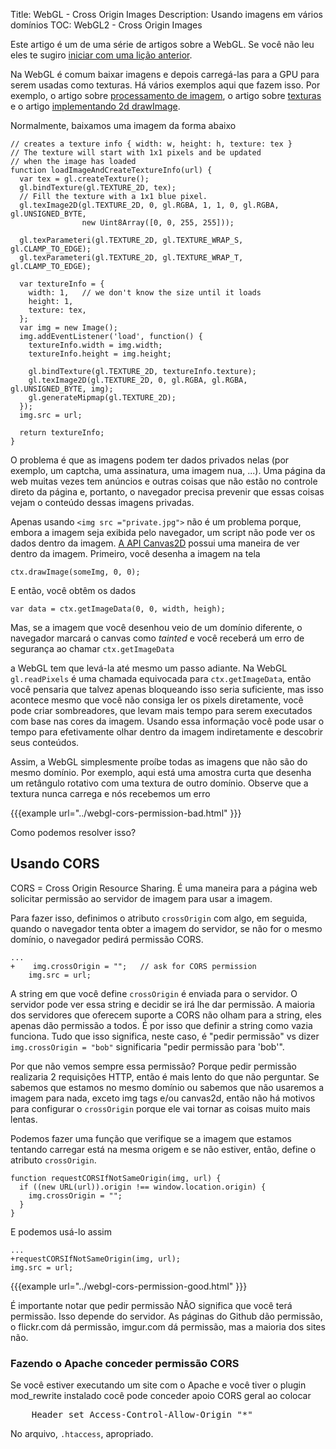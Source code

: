 Title: WebGL - Cross Origin Images
Description: Usando imagens em vários domínios
TOC: WebGL2 - Cross Origin Images


Este artigo é um de uma série de artigos sobre a WebGL. Se você não leu
eles te sugiro [iniciar com uma lição anterior](webgl-fundamentals.html).

Na WebGL é comum baixar imagens e depois carregá-las para a GPU para serem
usadas como texturas. Há vários exemplos aqui que fazem isso. Por
exemplo, o artigo sobre [processamento de imagem](webgl-image-processing.html), o
artigo sobre [texturas](webgl-3d-textures.html) e o artigo
[implementando 2d drawImage](webgl-2d-drawimage.html).

Normalmente, baixamos uma imagem da forma abaixo

    // creates a texture info { width: w, height: h, texture: tex }
    // The texture will start with 1x1 pixels and be updated
    // when the image has loaded
    function loadImageAndCreateTextureInfo(url) {
      var tex = gl.createTexture();
      gl.bindTexture(gl.TEXTURE_2D, tex);
      // Fill the texture with a 1x1 blue pixel.
      gl.texImage2D(gl.TEXTURE_2D, 0, gl.RGBA, 1, 1, 0, gl.RGBA, gl.UNSIGNED_BYTE,
                    new Uint8Array([0, 0, 255, 255]));

      gl.texParameteri(gl.TEXTURE_2D, gl.TEXTURE_WRAP_S, gl.CLAMP_TO_EDGE);
      gl.texParameteri(gl.TEXTURE_2D, gl.TEXTURE_WRAP_T, gl.CLAMP_TO_EDGE);

      var textureInfo = {
        width: 1,   // we don't know the size until it loads
        height: 1,
        texture: tex,
      };
      var img = new Image();
      img.addEventListener('load', function() {
        textureInfo.width = img.width;
        textureInfo.height = img.height;

        gl.bindTexture(gl.TEXTURE_2D, textureInfo.texture);
        gl.texImage2D(gl.TEXTURE_2D, 0, gl.RGBA, gl.RGBA, gl.UNSIGNED_BYTE, img);
        gl.generateMipmap(gl.TEXTURE_2D);
      });
      img.src = url;

      return textureInfo;
    }

O problema é que as imagens podem ter dados privados nelas (por exemplo, um captcha, uma assinatura, uma imagem nua, ...).
Uma página da web muitas vezes tem anúncios e outras coisas que não estão no controle direto da página e, portanto, o navegador precisa prevenir
que essas coisas vejam o conteúdo dessas imagens privadas.

Apenas usando `<img src ="private.jpg">` não é um problema porque, embora a imagem seja exibida pelo
navegador, um script não pode ver os dados dentro da imagem. [A API Canvas2D](https://developer.mozilla.org/en-US/docs/Web/API/CanvasRenderingContext2D)
possui uma maneira de ver dentro da imagem. Primeiro, você desenha a imagem na tela

    ctx.drawImage(someImg, 0, 0);

E então, você obtêm os dados

    var data = ctx.getImageData(0, 0, width, heigh);

Mas, se a imagem que você desenhou veio de um domínio diferente, o navegador marcará o canvas como *tainted* e
você receberá um erro de segurança ao chamar `ctx.getImageData`

a WebGL tem que levá-la até mesmo um passo adiante. Na WebGL `gl.readPixels` é uma chamada equivocada para `ctx.getImageData`,
então você pensaria que talvez apenas bloqueando isso seria suficiente, mas isso acontece mesmo que você não consiga ler os pixels
diretamente, você pode criar sombreadores, que levam mais tempo para serem executados com base nas cores da imagem. Usando essa informação
você pode usar o tempo para efetivamente olhar dentro da imagem indiretamente e descobrir seus conteúdos.

Assim, a WebGL simplesmente proíbe todas as imagens que não são do mesmo domínio. Por exemplo, aqui está uma amostra curta
que desenha um retângulo rotativo com uma textura de outro domínio.
Observe que a textura nunca carrega e nós recebemos um erro

{{{example url="../webgl-cors-permission-bad.html" }}}

Como podemos resolver isso?

## Usando CORS

CORS = Cross Origin Resource Sharing. É uma maneira para a página web solicitar permissão ao servidor de imagem
para usar a imagem.

Para fazer isso, definimos o atributo `crossOrigin` com algo, em seguida, quando o navegador tenta obter a
imagem do servidor, se não for o mesmo domínio, o navegador pedirá permissão CORS.


    ...
    +    img.crossOrigin = "";   // ask for CORS permission
        img.src = url;

A string em que você define `crossOrigin` é enviada para o servidor. O servidor pode ver essa string e decidir
se irá lhe dar permissão. A maioria dos servidores que oferecem suporte a CORS não olham para a string, eles apenas
dão permissão a todos. É por isso que definir a string como vazia funciona. Tudo que isso significa, neste caso,
é "pedir permissão" vs dizer `img.crossOrigin = "bob"` significaria "pedir permissão para 'bob'".

Por que não vemos sempre essa permissão? Porque pedir permissão realizaria 2 requisições HTTP, então é
mais lento do que não perguntar. Se sabemos que estamos no mesmo domínio ou sabemos que não usaremos a imagem para nada,
exceto img tags e/ou canvas2d, então não há motivos para configurar o `crossOrigin` porque ele
vai tornar as coisas muito mais lentas.

Podemos fazer uma função que verifique se a imagem que estamos tentando carregar está na mesma origem e se não estiver,
então, define o atributo `crossOrigin`.

    function requestCORSIfNotSameOrigin(img, url) {
      if ((new URL(url)).origin !== window.location.origin) {
        img.crossOrigin = "";
      }
    }

E podemos usá-lo assim

    ...
    +requestCORSIfNotSameOrigin(img, url);
    img.src = url;


{{{example url="../webgl-cors-permission-good.html" }}}

É importante notar que pedir permissão NÃO significa que você terá permissão.
Isso depende do servidor. As páginas do Github dão permissão, o flickr.com dá permissão,
imgur.com dá permissão, mas a maioria dos sites não.

<div class="webgl_bottombar">
<h3>Fazendo o Apache conceder permissão CORS</h3>
<p>Se você estiver executando um site com o Apache e você tiver o plugin mod_rewrite instalado
cocê pode conceder apoio CORS geral ao colocar</p>
<pre class="prettyprint">
    Header set Access-Control-Allow-Origin "*"
</pre>
<p>
No arquivo, <code>.htaccess</code>, apropriado.
</p>
</div>


